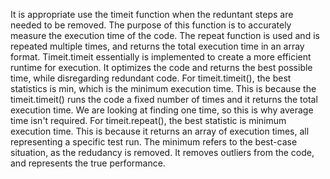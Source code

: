 It is appropriate use the timeit function when the reduntant steps are needed to be removed. The purpose of this function is to accurately measure the execution time of the code. The repeat function is used and is repeated multiple times, and returns the total execution time in an array format. Timeit.timeit essentially is implemented to create a more efficient runtime for execution. It optimizes the code and returns the best possible time, while disregarding redundant code. For timeit.timeit(), the best statistics is min, which is the minimum execution time. This is because the timeit.timeit() runs the code a fixed number of times and it returns the total execution time. We are looking at finding one time, so this is why average time isn't required. For timeit.repeat(), the best statistic is minimum execution time. This is because it returns an array of execution times, all representing a specific test run. The minimum refers to the best-case situation, as the redudancy is removed. It removes outliers from the code, and represents the true performance.  